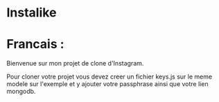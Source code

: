 # Instalike

# Francais :
Bienvenue sur mon projet de clone d'Instagram.

Pour cloner votre projet vous devez creer un fichier keys.js sur le meme modele sur l'exemple et y ajouter votre passphrase ainsi que votre lien mongodb.
